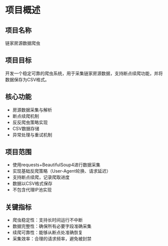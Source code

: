 # 项目概述

## 项目名称
链家房源数据爬虫

## 项目目标
开发一个稳定可靠的爬虫系统，用于采集链家房源数据，支持断点续爬功能，并将数据保存为CSV格式。

## 核心功能
- 房源数据采集与解析
- 断点续爬机制
- 反反爬虫策略实现
- CSV数据存储
- 异常处理与重试机制

## 项目范围
- 使用requests+BeautifulSoup4进行数据采集
- 实现基础反爬策略（User-Agent轮换、请求延迟）
- 支持断点续爬，记录爬取进度
- 数据以CSV格式保存
- 不包含代理IP池实现

## 关键指标
- 爬虫稳定性：支持长时间运行不中断
- 数据完整性：确保所有必要字段准确采集
- 续爬可靠性：能够从断点处准确恢复
- 采集效率：合理的请求频率，避免被封禁
